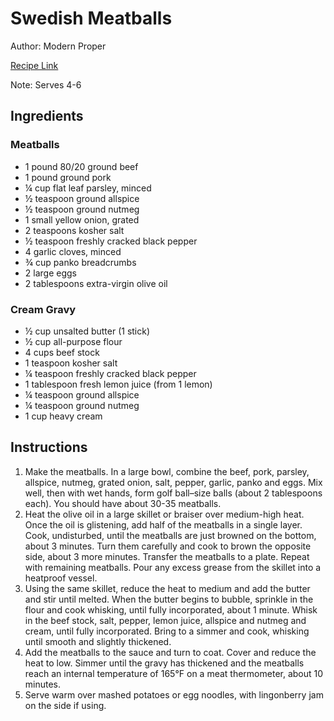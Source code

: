 # Swedish Meatballs

Author: Modern Proper

[Recipe Link](https://themodernproper.com/swedish-meatballs)

Note: Serves 4-6

## Ingredients
### Meatballs
- 1 pound 80/20 ground beef
- 1 pound ground pork
- ¼ cup flat leaf parsley, minced
- ½ teaspoon ground allspice
- ½ teaspoon ground nutmeg
- 1 small yellow onion, grated
- 2 teaspoons kosher salt
- ½ teaspoon freshly cracked black pepper
- 4 garlic cloves, minced
- ¾ cup panko breadcrumbs
- 2 large eggs
- 2 tablespoons extra-virgin olive oil

### Cream Gravy
- ½ cup unsalted butter (1 stick)
- ½ cup all-purpose flour
- 4 cups beef stock
- 1 teaspoon kosher salt
- ¼ teaspoon freshly cracked black pepper
- 1 tablespoon fresh lemon juice (from 1 lemon)
- ¼ teaspoon ground allspice
- ¼ teaspoon ground nutmeg
- 1 cup heavy cream

## Instructions
1. Make the meatballs. In a large bowl, combine the beef, pork, parsley, allspice, nutmeg, grated onion, salt, pepper, garlic, panko and eggs. Mix well, then with wet hands, form golf ball–size balls (about 2 tablespoons each). You should have about 30-35 meatballs.
2. Heat the olive oil in a large skillet or braiser over medium-high heat. Once the oil is glistening, add half of the meatballs in a single layer. Cook, undisturbed, until the meatballs are just browned on the bottom, about 3 minutes. Turn them carefully and cook to brown the opposite side, about 3 more minutes. Transfer the meatballs to a plate. Repeat with remaining meatballs. Pour any excess grease from the skillet into a heatproof vessel.
3. Using the same skillet, reduce the heat to medium and add the butter and stir until melted. When the butter begins to bubble, sprinkle in the flour and cook whisking, until fully incorporated, about 1 minute. Whisk in the beef stock, salt, pepper, lemon juice, allspice and nutmeg and cream, until fully incorporated. Bring to a simmer and cook, whisking until smooth and slightly thickened.
4. Add the meatballs to the sauce and turn to coat. Cover and reduce the heat to low. Simmer until the gravy has thickened and the meatballs reach an internal temperature of 165°F on a meat thermometer, about 10 minutes.
5. Serve warm over mashed potatoes or egg noodles, with lingonberry jam on the side if using.